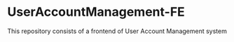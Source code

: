 # UserAccountManagement-FE
This repository consists of a frontend of User Account Management system
